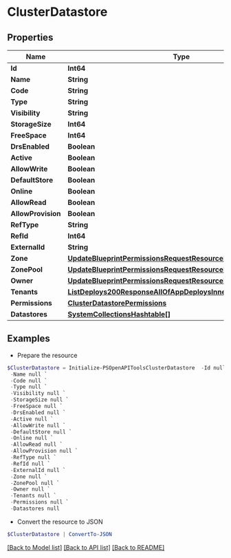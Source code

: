 # ClusterDatastore
## Properties

Name | Type | Description | Notes
------------ | ------------- | ------------- | -------------
**Id** | **Int64** |  | [optional] 
**Name** | **String** |  | [optional] 
**Code** | **String** |  | [optional] 
**Type** | **String** |  | [optional] 
**Visibility** | **String** |  | [optional] 
**StorageSize** | **Int64** |  | [optional] 
**FreeSpace** | **Int64** |  | [optional] 
**DrsEnabled** | **Boolean** |  | [optional] 
**Active** | **Boolean** |  | [optional] 
**AllowWrite** | **Boolean** |  | [optional] 
**DefaultStore** | **Boolean** |  | [optional] 
**Online** | **Boolean** |  | [optional] 
**AllowRead** | **Boolean** |  | [optional] 
**AllowProvision** | **Boolean** |  | [optional] 
**RefType** | **String** |  | [optional] 
**RefId** | **Int64** |  | [optional] 
**ExternalId** | **String** |  | [optional] 
**Zone** | [**UpdateBlueprintPermissionsRequestResourcePermissionSitesInner**](UpdateBlueprintPermissionsRequestResourcePermissionSitesInner.md) |  | [optional] 
**ZonePool** | [**UpdateBlueprintPermissionsRequestResourcePermissionSitesInner**](UpdateBlueprintPermissionsRequestResourcePermissionSitesInner.md) |  | [optional] 
**Owner** | [**UpdateBlueprintPermissionsRequestResourcePermissionSitesInner**](UpdateBlueprintPermissionsRequestResourcePermissionSitesInner.md) |  | [optional] 
**Tenants** | [**ListDeploys200ResponseAllOfAppDeploysInnerInstance[]**](ListDeploys200ResponseAllOfAppDeploysInnerInstance.md) |  | [optional] 
**Permissions** | [**ClusterDatastorePermissions**](ClusterDatastorePermissions.md) |  | [optional] 
**Datastores** | [**SystemCollectionsHashtable[]**](SystemCollectionsHashtable.md) |  | [optional] 

## Examples

- Prepare the resource
```powershell
$ClusterDatastore = Initialize-PSOpenAPIToolsClusterDatastore  -Id null `
 -Name null `
 -Code null `
 -Type null `
 -Visibility null `
 -StorageSize null `
 -FreeSpace null `
 -DrsEnabled null `
 -Active null `
 -AllowWrite null `
 -DefaultStore null `
 -Online null `
 -AllowRead null `
 -AllowProvision null `
 -RefType null `
 -RefId null `
 -ExternalId null `
 -Zone null `
 -ZonePool null `
 -Owner null `
 -Tenants null `
 -Permissions null `
 -Datastores null
```

- Convert the resource to JSON
```powershell
$ClusterDatastore | ConvertTo-JSON
```

[[Back to Model list]](../README.md#documentation-for-models) [[Back to API list]](../README.md#documentation-for-api-endpoints) [[Back to README]](../README.md)

